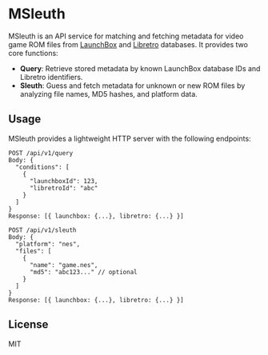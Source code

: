 # MSleuth

MSleuth is an API service for matching and fetching metadata for video game ROM files from [LaunchBox](https://www.launchbox-app.com/) and [Libretro](https://www.libretro.com/) databases. It provides two core functions:

- **Query**: Retrieve stored metadata by known LaunchBox database IDs and Libretro identifiers.
- **Sleuth**: Guess and fetch metadata for unknown or new ROM files by analyzing file names, MD5 hashes, and platform data.

## Usage
MSleuth provides a lightweight HTTP server with the following endpoints:

```
POST /api/v1/query
Body: {
  "conditions": [
    {
      "launchboxId": 123,
      "libretroId": "abc"
    }
  ]
}
Response: [{ launchbox: {...}, libretro: {...} }]
```

```
POST /api/v1/sleuth
Body: {
  "platform": "nes",
  "files": [
    {
      "name": "game.nes",
      "md5": "abc123..." // optional
    }
  ]
}
Response: [{ launchbox: {...}, libretro: {...} }]
```

## License
MIT
